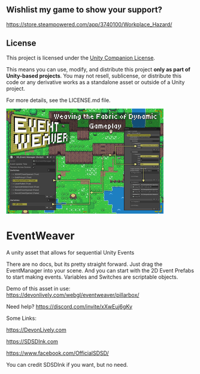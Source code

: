 ## Wishlist my game to show your support?
https://store.steampowered.com/app/3740100/Workplace_Hazard/

## License

This project is licensed under the [Unity Companion License](https://unity.com/legal/licenses/unity-companion-license).

This means you can use, modify, and distribute this project **only as part of Unity-based projects**. You may not resell, sublicense, or distribute this code or any derivative works as a standalone asset or outside of a Unity project.

For more details, see the LICENSE.md file.

![EventWeaver Card](https://github.com/SDSDInk/EventWeaver/blob/main/Card.png?raw=true)

# EventWeaver
A unity asset that allows for sequential Unity Events

There are no docs, but its pretty straight forward.
Just drag the EventManager into your scene. And you can start with the 2D Event Prefabs to start making events.
Variables and Switches are scriptable objects.

Demo of this asset in use:
https://devonlively.com/webgl/eventweaver/pillarbox/

Need help?
https://discord.com/invite/xXwEuj6gKy


Some Links:

https://DevonLively.com

https://SDSDInk.com

https://www.facebook.com/OfficialSDSD/

You can credit SDSDInk if you want, but no need.
